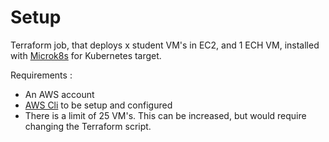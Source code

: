# Setup

Terraform job, that deploys x student VM's in EC2, and 1 ECH VM, installed with [Microk8s](https://microk8s.io) for Kubernetes target.

Requirements :

- An AWS account
- [AWS Cli](https://aws.amazon.com/cli/) to be setup and configured
- There is a limit of 25 VM's. This can be increased, but would require changing the Terraform script.
  
